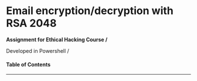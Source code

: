 # Email encryption/decryption with RSA 2048

**Assignment for Ethical Hacking Course /** 

Developed in Powershell /

#### Table of Contents

---
